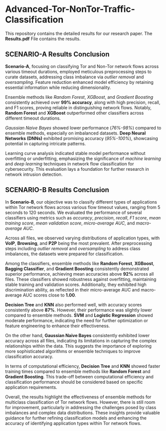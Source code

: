 # Advanced-Tor-NonTor-Traffic-Classification
This repository contains the detailed results for our research paper. The **Results.pdf** File contains the results.

## SCENARIO-A Results Conclusion
**Scenario-A**, focusing on classifying Tor and Non-Tor network flows across various timeout durations, employed meticulous preprocessing steps to curate datasets, addressing class imbalance via *outlier removal* and *oversampling*. Feature reduction enhanced model efficiency by retaining essential information while reducing dimensionality.

Ensemble methods like *Random Forest*, *XGBoost*, and *Gradient Boosting* consistently achieved over **99% accuracy**, along with high precision, recall, and F1 scores, proving reliable in distinguishing network flows. Notably, **Random Forest** and **XGBoost** outperformed other classifiers across different timeout durations.

*Gaussian Naive Bayes* showed lower performance (*76%-98%*) compared to ensemble methods, especially on imbalanced datasets. **Deep Neural Networks (DNNs)** exhibited promising accuracy (*95%-100%*), showcasing potential in capturing intricate patterns.

Learning curve analysis indicated stable model performance without overfitting or underfitting, emphasizing the significance of *machine learning* and *deep learning* techniques in network flow classification for cybersecurity. This evaluation lays a foundation for further research in network intrusion detection.


## SCENARIO-B Results Conclusion

In **Scenario-B**, our objective was to classify different types of applications within Tor network flows across various flow timeout values, ranging from 5 seconds to 120 seconds. We evaluated the performance of several classifiers using metrics such as *accuracy*, *precision*, *recall*, *F1 score*, *mean training score*, *mean validation score*, *micro-average AUC*, and *macro-average AUC*.

Across all files, we observed varying distributions of application types, with **VoIP**, **Browsing**, and **P2P** being the most prevalent. After preprocessing steps including *outlier removal* and *oversampling* to address class imbalances, the datasets were prepared for classification.

Among the classifiers, ensemble methods like **Random Forest**, **XGBoost**, **Bagging Classifier**, and **Gradient Boosting** consistently demonstrated superior performance, achieving mean accuracies above **92%** across all files. These classifiers showed robustness against overfitting, maintaining stable training and validation scores. Additionally, they exhibited high discrimination ability, as reflected in their micro-average AUC and macro-average AUC scores close to **1.00**.

**Decision Tree** and **KNN** also performed well, with accuracy scores consistently above **87%**. However, their performance was slightly lower compared to ensemble methods. **SVM** and **Logistic Regression** showed moderate performance, indicating the need for further optimization or feature engineering to enhance their effectiveness.

On the other hand, **Gaussian Naive Bayes** consistently exhibited lower accuracy across all files, indicating its limitations in capturing the complex relationships within the data. This suggests the importance of exploring more sophisticated algorithms or ensemble techniques to improve classification accuracy.

In terms of computational efficiency, **Decision Tree** and **KNN** showed faster training times compared to ensemble methods like **Random Forest** and **Gradient Boosting**. This trade-off between computational efficiency and classification performance should be considered based on specific application requirements.

Overall, the results highlight the effectiveness of ensemble methods for multiclass classification of Tor network flows. However, there is still room for improvement, particularly in addressing the challenges posed by class imbalances and complex data distributions. These insights provide valuable guidance for further refining classification models and enhancing the accuracy of identifying application types within Tor network flows.

